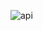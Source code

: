 ![api](https://github.com/ChinmaySwaroop21/Serverless-Web-App-on-AWS-User-Auth-REST-API-and-NoSQL-Database/assets/172518102/1c44744e-b8b3-4090-8a2e-a30a77aa4210)
